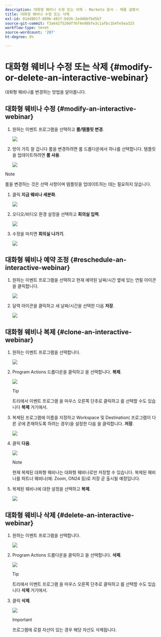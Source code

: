 ```yaml
---
description: 대화형 웨비나 수정 또는 삭제 - Marketo 문서 - 제품 설명서
title: 대화형 웨비나 수정 또는 삭제
exl-id: 01dd801f-809b-481f-b926-2ed48bfbd5b7
source-git-commit: f3a6427520dff6f4e98bfe3c1afbc1b4fe5ea325
workflow-type: tm+mt
source-wordcount: '287'
ht-degree: 0%

---
```


# 대화형 웨비나 수정 또는 삭제 {#modify-or-delete-an-interactive-webinar}

대화형 웨비나를 변경하는 방법을 알아봅니다.

## 대화형 웨비나 수정 {#modify-an-interactive-webinar}

1. 원하는 이벤트 프로그램을 선택하고 **룸/템플릿 변경**.

   ![](assets/modify-or-delete-an-interactive-webinar-1.png)

1. 방이 가득 찰 겁니다 룸을 변경하려면 룸 드롭다운에서 하나를 선택합니다. 템플릿을 업데이트하려면 **룸 사용**.

   ![](assets/modify-or-delete-an-interactive-webinar-2.png)

>[!NOTE]
>
>룸을 변경하는 것은 선택 사항이며 템플릿을 업데이트하는 데는 필요하지 않습니다.

1. 클릭 **지금 웨비나 세분화**.

   ![](assets/modify-or-delete-an-interactive-webinar-3.png)

1. 오디오/비디오 환경 설정을 선택하고 **회의실 입력**.

   ![](assets/modify-or-delete-an-interactive-webinar-4.png)

1. 수정을 마치면 **회의실 나가기**.

   ![](assets/modify-or-delete-an-interactive-webinar-5.png)

## 대화형 웨비나 예약 조정 {#reschedule-an-interactive-webinar}

1. 원하는 이벤트 프로그램을 선택하고 현재 예약된 날짜/시간 옆에 있는 연필 아이콘을 클릭합니다.

   ![](assets/modify-or-delete-an-interactive-webinar-6.png)

1. 달력 아이콘을 클릭하고 새 날짜/시간을 선택한 다음 **저장**.

   ![](assets/modify-or-delete-an-interactive-webinar-7.png)

## 대화형 웨비나 복제 {#clone-an-interactive-webinar}

1. 원하는 이벤트 프로그램을 선택합니다.

   ![](assets/modify-or-delete-an-interactive-webinar-8.png)

1. Program Actions 드롭다운을 클릭하고 을 선택합니다. **복제**.

   ![](assets/modify-or-delete-an-interactive-webinar-9.png)

   >[!TIP]
   >
   >트리에서 이벤트 프로그램 을 마우스 오른쪽 단추로 클릭하고 를 선택할 수도 있습니다 **복제** 거기에서.

1. 복제된 프로그램에 이름을 지정하고 Workspace 및 Destination( 프로그램이 다른 곳에 존재하도록 하려는 경우)을 설정한 다음 을 클릭합니다. **저장**.

   ![](assets/modify-or-delete-an-interactive-webinar-10.png)

1. 클릭 **다음**.

   ![](assets/modify-or-delete-an-interactive-webinar-11.png)

   >[!NOTE]
   >
   >현재 복제된 대화형 웨비나는 대화형 웨비나로만 저장할 수 있습니다. 복제된 웨비나를 파트너 웨비나(예: Zoom, ON24 등)로 저장 곧 출시될 예정입니다.

1. 복제된 웨비나에 대한 설정을 선택하고 **복제**.

   ![](assets/modify-or-delete-an-interactive-webinar-12.png)

## 대화형 웨비나 삭제 {#delete-an-interactive-webinar}

1. 원하는 이벤트 프로그램을 선택합니다.

   ![](assets/modify-or-delete-an-interactive-webinar-13.png)

1. Program Actions 드롭다운을 클릭하고 을 선택합니다. **삭제**.

   ![](assets/modify-or-delete-an-interactive-webinar-14.png)

   >[!TIP]
   >
   >트리에서 이벤트 프로그램 을 마우스 오른쪽 단추로 클릭하고 를 선택할 수도 있습니다 **삭제** 거기에서.

1. 클릭 **삭제**.

   ![](assets/modify-or-delete-an-interactive-webinar-15.png)

   >[!IMPORTANT]
   >
   >프로그램에 로컬 자산이 있는 경우 해당 자산도 삭제됩니다.
